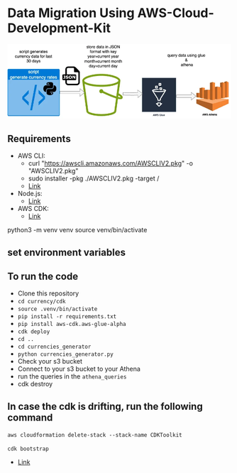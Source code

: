 # Data Migration Using AWS-Cloud-Development-Kit


![Architecture](image/architecture.webp)

## Requirements
- AWS CLI:
    - curl "https://awscli.amazonaws.com/AWSCLIV2.pkg" -o "AWSCLIV2.pkg"
    - sudo installer -pkg ./AWSCLIV2.pkg -target /
    - [Link](https://docs.aws.amazon.com/cli/latest/userguide/getting-started-install.html)
- Node.js: 
    - [Link](https://radixweb.com/blog/installing-npm-and-nodejs-on-windows-and-mac#homebrew)
- AWS CDK:
    - [Link](https://towardsthecloud.com/install-aws-cdk)


python3 -m venv venv
source venv/bin/activate


## set environment variables


## To run the code
- Clone this repository
- `cd currency/cdk`
- `source .venv/bin/activate`
- `pip install -r requirements.txt`
- `pip install aws-cdk.aws-glue-alpha`
- `cdk deploy`
- `cd ..`
- `cd currencies_generator`
- `python currencies_generator.py`
- Check your s3 bucket
- Connect to your s3 bucket to your Athena
- run the queries in the `athena_queries`
- cdk destroy

## In case the cdk is drifting, run the following command
`aws cloudformation delete-stack --stack-name CDKToolkit`

`cdk bootstrap`
- [Link](https://stackoverflow.com/questions/71280758/aws-cdk-bootstrap-itself-broken/71283964#71283964)
